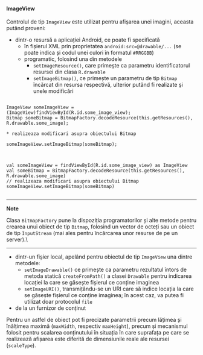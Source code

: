 #### ImageView

Controlul de tip `ImageView` este utilizat pentru afișarea unei imagini,
aceasta putând proveni:

-   dintr-o resursă a aplicației Android, ce poate fi specificată
    -   în fișierul XML prin proprietatea `android:src=@drawable/...`
        (se poate indica și codul unei culori în formatul `#RRGGBB`)
    -   programatic, folosind una din metodele
        -   `setImageResource()`, care primește ca parametru
            identificatorul resursei din clasa `R.drawable`
        -   `setImageBitmap()`, ce primește un parametru de tip `Bitmap`
            încărcat din resursa respectivă, ulterior putând fi
            realizate și unele modificări


<div class="tabbed-blocks">

  <pre><code class="language-java">
ImageView someImageView = (ImageView)findViewById(R.id.some_image_view);
Bitmap someBitmap = BitmapFactory.decodeResource(this.getResources(), R.drawable.some_image);

* realizeaza modificari asupra obiectului Bitmap

someImageView.setImageBitmap(someBitmap);
</code></pre>
<pre><code class="language-kotlin">

val someImageView = findViewById(R.id.some_image_view) as ImageView
val someBitmap = BitmapFactory.decodeResource(this.getResources(), R.drawable.some_image)
// realizeaza modificari asupra obiectului Bitmap
someImageView.setImageBitmap(someBitmap)

</code></pre>
</div>

---
**Note**

Clasa `BitmapFactory` pune la dispoziția programatorilor și
alte metode pentru crearea unui obiect de tip `Bitmap`, folosind un
vector de octeți sau un obiect de tip `InputStream` (mai ales pentru
încărcarea unor resurse de pe un server).\

---

-   dintr-un fișier local, apelând pentru obiectul de tip `ImageView`
    una dintre metodele:
    -   `setImageDrawable()` ce primește ca parametru rezultatul întors
        de metoda statică `createFromPath()` a clasei `Drawable` pentru
        indicarea locației la care se găsește fișierul ce conține
        imaginea
    -   `setImageURI()`, transmițându-se un URI care să indice locația
        la care se găsește fișierul ce conține imaginea; în acest caz,
        va putea fi utilizat doar protocolul `file`
-   de la un furnizor de conținut

Pentru un astfel de obiect pot fi precizate parametrii precum lățimea și
înălțimea maximă (`maxWidth`, respectiv `maxHeight`), precum și
mecanismul folosit pentru scalarea conținutului în situația în care
suprafața pe care se realizează afișarea este diferită de dimensiunile
reale ale resursei (`scaleType`).
